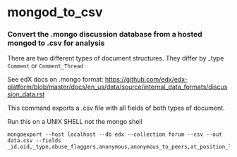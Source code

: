 # mongod_to_csv

### Convert the .mongo discussion database from a hosted mongod to .csv for analysis

There are two different types of document structures. They differ by _type ``Comment`` or ``Comment_Thread``

See edX docs on .mongo format:
https://github.com/edx/edx-platform/blob/master/docs/en_us/data/source/internal_data_formats/discussion_data.rst

This command exports a .csv file with all fields of both types of document.

Run this on a UNIX SHELL not the mongo shell
```
mongoexport --host localhost --db edx --collection forum --csv --out data.csv --fields _id.oid,_type,abuse_flaggers,anonymous,anonymous_to_peers,at_position_list,author_id,author_username,title,body,comment_thread_id.oid,course_id,created_at.date,endorsed,historical_abuse_flaggers,parent_ids,sk,update_at.date,visible,votes.count,votes.up,votes.down,votes.up_count,votes.down_count,votes.point,comment_count,at_position_list,commentable_id,closed,last_activity_at.date
```
